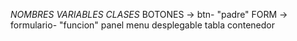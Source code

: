 *NOMBRES VARIABLES*
*CLASES*
BOTONES -> btn- "padre"
FORM -> formulario- "funcion"
panel
menu
desplegable
tabla
contenedor 

